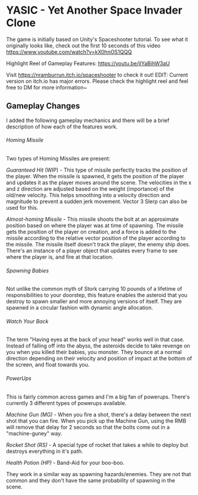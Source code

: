 # YASIC - Yet Another Space Invader Clone
The game is initially based on Unity's Spaceshooter tutorial. To see what it originally looks like, check out the first 10 seconds of this video  https://www.youtube.com/watch?v=kX0hnOS1QQQ

Highlight Reel of Gameplay Features: https://youtu.be/jlYaBihW3aU


Visit https://nramburrun.itch.io/spaceshooter to check it out!
EDIT: Current version on itch.io has major errors. Please check the highlight reel and feel free to DM for more information~

## Gameplay Changes
I added the following gameplay mechanics and there will be a brief description of how each of the features work. 

###### Homing Missile
Two types of Homing Missiles are present:

*Guaranteed Hit* (WIP) - This type of missile perfectly tracks the position of the player. When the missile is spawned, it gets the position of the player and updates it as the player moves around the scene. The velocities in the x and z direction are adjusted based on the weight (importance) of the old/new velocity. This helps smoothing into a velocity direction and magnitude to prevent a sudden jerk movement. Vector 3 Slerp can also be used for this.

*Almost-homing Missile* - This missile shoots the bolt at an approximate position based on where the player was at time of spawning. The missile gets the position of the player on creation, and a force is added to the missile according to the relative vector position of the player according to the missile. The missile itself doesn't track the player, the enemy ship does. There's an instance of a player object that updates every frame to see where the player is, and fire at that location.

###### Spawning Babies
Not unlike the common myth of Stork carrying 10 pounds of a lifetime of responsibilities to your doorstep, this feature enables the asteroid that you destroy to spawn smaller and more annoying versions of itself. They are spawned in a circular fashion with dynamic angle allocation. 

###### Watch Your Back
The term "Having eyes at the back of your head" works well in that case. Instead of falling off into the abyss, the asteroids decide to take revenge on you when you killed their babies, you monster. They bounce at a normal direction depending on their velocity and position of impact at the bottom of the screen, and float towards you.

###### PowerUps
This is fairly common across games and I'm a big fan of powerups. There's currently 3 different types of powerups available.

*Machine Gun (MG)* - When you fire a shot, there's a delay between the next shot that you can fire. When you pick up the Machine Gun, using the RMB will remove that delay for 2 seconds so that the bolts come out in a "machine-guney" way.

*Rocket Shot (RS)* - A special type of rocket that takes a while to deploy but destroys everything in it's path.

*Health Potion (HP)* - Band-Aid for your boo-boo.

They work in a similar way as spawning hazards/enemies. They are not that common and they don't have the same probability of spawning in the scene.


